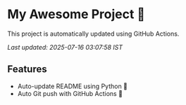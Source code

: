 # My Awesome Project 🚀

This project is automatically updated using GitHub Actions.

_Last updated: 2025-07-16 03:07:58 IST_

## Features
- Auto-update README using Python 🐍
- Auto Git push with GitHub Actions 🤖
